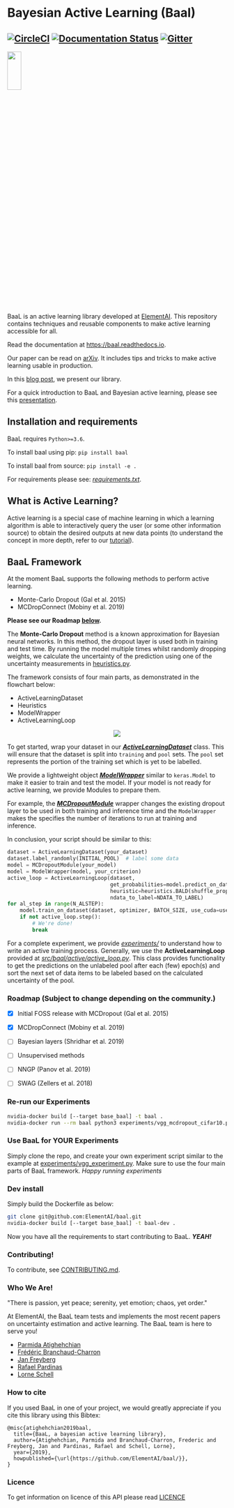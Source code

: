 # Bayesian Active Learning (Baal)
[![CircleCI](https://circleci.com/gh/ElementAI/baal.svg?style=svg&circle-token=aa12d3134798ff2bf8a49cebe3c855b96a776df1)](https://circleci.com/gh/ElementAI/baal)  [![Documentation Status](https://readthedocs.org/projects/baal/badge/?version=latest)](https://baal.readthedocs.io/en/latest/?badge=latest) [![Gitter](https://badges.gitter.im/eai-baal/community.svg)](https://gitter.im/eai-baal/community?utm_source=badge&utm_medium=badge&utm_campaign=pr-badge)
---

<p align="left">
  <img height=15% width=25% src="https://github.com/ElementAI/baal/blob/master/docs/literature/images/repo_logo_25_no_corner.svg">
</p>

BaaL is an active learning library developed at
[ElementAI](https://www.elementai.com/). This repository contains techniques
and reusable components to make active learning accessible for all.

Read the documentation at https://baal.readthedocs.io.

Our paper can be read on [arXiv](https://arxiv.org/abs/2006.09916). It includes tips and tricks to make active learning usable in production.

In this [blog post](https://www.elementai.com/news/2019/element-ai-makes-its-bayesian-active-learning-library-open-source), we present our library.

For a quick introduction to BaaL and Bayesian active learning, please see this [presentation](https://drive.google.com/file/d/1icbTSbhl-Cs1X4k5XKYOEWfhkx9wBPdw/view?usp=sharing).



## Installation and requirements

BaaL requires `Python>=3.6`.

To install baal using pip: `pip install baal`

To install baal from source: `pip install -e .`

For requirements please see: _[requirements.txt](requirements.txt)_.

## What is Active Learning?

Active learning is a special case of machine learning in which a learning
algorithm is able to interactively query the user (or some other information
source) to obtain the desired outputs at new data points
(to understand the concept in more depth, refer to our [tutorial](https://baal.readthedocs.io/en/latest/)).


## BaaL Framework

At the moment BaaL supports the following methods to perform active learning.

- Monte-Carlo Dropout (Gal et al. 2015)
- MCDropConnect (Mobiny et al. 2019)

**Please see our Roadmap [below](./README.md#roadmap-subject-to-change-depending-on-the-community).**

The **Monte-Carlo Dropout** method is a known approximation for Bayesian neural
networks. In this method, the dropout layer is used both in training and test
time. By running the model multiple times whilst randomly dropping weights, we calculate the uncertainty of the prediction using one of the uncertainty measurements in [heuristics.py](src/baal/active/heuristics/heuristics.py).

The framework consists of four main parts, as demonstrated in the flowchart below:

- ActiveLearningDataset
- Heuristics
- ModelWrapper
- ActiveLearningLoop

<p align="center">
  <img src="./docs/literature/images/Baalscheme.svg">
</p>

To get started, wrap your dataset in our _[**ActiveLearningDataset**](src/baal/active/dataset.py)_ class. This will ensure that the dataset is split into
`training` and `pool` sets. The `pool` set represents the portion of the training set which is yet
to be labelled.


We provide a lightweight object _[**ModelWrapper**](src/baal/modelwrapper.py)_ similar to `keras.Model` to make it easier to train and test the model. If your model is not ready for active learning, we provide Modules to prepare them. 

For example, the _[**MCDropoutModule**](src/baal/bayesian/dropout.py)_ wrapper changes the existing dropout layer
to be used in both training and inference time and the `ModelWrapper` makes
the specifies the number of iterations to run at training and inference.

In conclusion, your script should be similar to this:
```python
dataset = ActiveLearningDataset(your_dataset)
dataset.label_randomly(INITIAL_POOL)  # label some data
model = MCDropoutModule(your_model)
model = ModelWrapper(model, your_criterion)
active_loop = ActiveLearningLoop(dataset,
                                 get_probabilities=model.predict_on_dataset,
                                 heuristic=heuristics.BALD(shuffle_prop=0.1),
                                 ndata_to_label=NDATA_TO_LABEL)
for al_step in range(N_ALSTEP):
    model.train_on_dataset(dataset, optimizer, BATCH_SIZE, use_cuda=use_cuda)
    if not active_loop.step():
        # We're done!
        break
```


For a complete experiment, we provide _[experiments/](experiments/)_ to understand how to
write an active training process. Generally, we use the **ActiveLearningLoop**
provided at _[src/baal/active/active_loop.py](src/baal/active/active_loop.py)_.
This class provides functionality to get the predictions on the unlabeled pool
after each (few) epoch(s) and sort the next set of data items to be labeled
based on the calculated uncertainty of the pool.


### Roadmap (Subject to change depending on the community.)

* [x] Initial FOSS release with MCDropout (Gal et al. 2015)
* [x] MCDropConnect (Mobiny et al. 2019)
* [ ] Bayesian layers (Shridhar et al. 2019)
* [ ] Unsupervised methods
* [ ] NNGP (Panov et al. 2019)
* [ ] SWAG (Zellers et al. 2018)


### Re-run our Experiments

```bash
nvidia-docker build [--target base_baal] -t baal .
nvidia-docker run --rm baal python3 experiments/vgg_mcdropout_cifar10.py 
```

### Use BaaL for YOUR Experiments

Simply clone the repo, and create your own experiment script similar to the
example at [experiments/vgg_experiment.py](experiments/vgg_experiment.py). Make sure to use the four main parts
of BaaL framework. _Happy running experiments_

### Dev install

Simply build the Dockerfile as below:

```bash
git clone git@github.com:ElementAI/baal.git
nvidia-docker build [--target base_baal] -t baal-dev .
```

Now you have all the requirements to start contributing to BaaL. _**YEAH!**_

### Contributing!

To contribute, see [CONTRIBUTING.md](./CONTRIBUTING.md).


### Who We Are!

"There is passion, yet peace; serenity, yet emotion; chaos, yet order."

At ElementAI, the BaaL team tests and implements the most recent papers on uncertainty estimation and active learning.
The BaaL team is here to serve you!

- [Parmida Atighehchian](mailto:parmida@elementai.com)
- [Frédéric Branchaud-Charron](mailto:frederic.branchaud-charron@elementai.com)
- [Jan Freyberg](mailto:jan.freyberg@gmail.com)
- [Rafael Pardinas](mailto:rafael.pardinas@elementai.com)
- [Lorne Schell](mailto:lorne.schell@elementai.com)

### How to cite

If you used BaaL in one of your project, we would greatly appreciate if you cite this library using this Bibtex:

```
@misc{atighehchian2019baal,
  title={BaaL, a bayesian active learning library},
  author={Atighehchian, Parmida and Branchaud-Charron, Frederic and Freyberg, Jan and Pardinas, Rafael and Schell, Lorne},
  year={2019},
  howpublished={\url{https://github.com/ElementAI/baal/}},
}
```

### Licence
To get information on licence of this API please read [LICENCE](./LICENSE)
